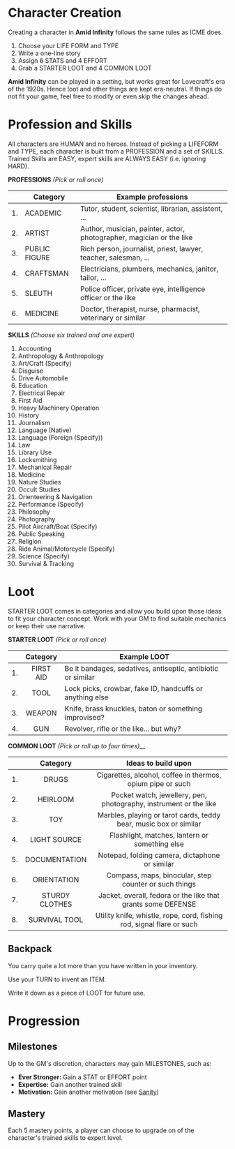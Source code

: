 # Character Creation

Creating a character in **Amid Infinity** follows the same rules as ICME does.

1. Choose your LIFE FORM and TYPE
2. Write a one-line story
3. Assign 6 STATS and 4 EFFORT
4. Grab a STARTER LOOT and 4 COMMON LOOT

**Amid Infinity** can be played in a setting, but works great for Lovecraft's era of the 1920s. Hence loot and other things are kept era-neutral. If things do not fit your game, feel free to modify or even skip the changes ahead.

# Profession and Skills

All characters are HUMAN and no heroes. Instead of picking a LIFEFORM and TYPE, each character is built from a PROFESSION and a set of SKILLS. Trained Skills are EASY, expert skills are ALWAYS EASY (i.e. ignoring HARD).

**PROFESSIONS** _(Pick or roll once)_

|     | Category      | Example professions                                                  |
|:---:|---------------|----------------------------------------------------------------------|
| 1.  | ACADEMIC      | Tutor, student, scientist, librarian, assistent, ...                 |
| 2.  | ARTIST        | Author, musician, painter, actor, photographer, magician or the like |
| 3.  | PUBLIC FIGURE | Rich person, journalist, priest, lawyer, teacher, salesman, ...      |
| 4.  | CRAFTSMAN     | Electricians, plumbers, mechanics, janitor, tailor, ...              |
| 5.  | SLEUTH        | Police officer, private eye, intelligence officer or the like        |
| 6.  | MEDICINE      | Doctor, therapist, nurse, pharmacist, veterinary or similar          |

**SKILLS** _(Choose six trained and one expert)_

1. Accounting
2. Anthropology & Anthropology
3. Art/Craft (Specify)
4. Disguise
5. Drive Automobile
6. Education
7. Electrical Repair
8. First Aid
9. Heavy Machinery Operation
10. History
11. Journalism
12. Language (Native)
13. Language (Foreign (Specify))
14. Law
15. Library Use
16. Locksmithing
17. Mechanical Repair
18. Medicine
19. Nature Studies
20. Occult Studies
21. Orienteering & Navigation
22. Performance (Specify)
23. Philosophy
24. Photography
25. Pilot Aircraft/Boat (Specify)
26. Public Speaking
27. Religion
28. Ride Animal/Motorcycle (Specify)
29. Science (Specify)
30. Survival & Tracking

# Loot

STARTER LOOT comes in categories and allow you build upon those ideas to fit your character concept. Work with your GM to find suitable mechanics or keep their use narrative.

**STARTER LOOT** _(Pick or roll once)_

|     | Category  | Example LOOT                                                 |
|:---:|:---------:|--------------------------------------------------------------|
| 1.  | FIRST AID | Be it bandages, sedatives, antiseptic, antibiotic or similar |
| 2.  |   TOOL    | Lock picks, crowbar, fake ID, handcuffs or anything else     |
| 3.  |  WEAPON   | Knife, brass knuckles, baton or something improvised?        |
| 4.  |    GUN    | Revolver, rifle or the like... but why?                      |

**COMMON LOOT** _(Pick or roll up to four times)___

|    |    Category    |                          Ideas to build upon                          |
|:--:|:--------------:|:---------------------------------------------------------------------:|
| 1. |     DRUGS      |      Cigarettes, alcohol, coffee in thermos, opium pipe or such       |
| 2. |    HEIRLOOM    |   Pocket watch, jewellery, pen, photography, instrument or the like   |
| 3. |      TOY       |   Marbles, playing or tarot cards, teddy bear, music box or similar   |
| 4. |  LIGHT SOURCE  |            Flashlight, matches, lantern or something else             |
| 5. | DOCUMENTATION  |            Notepad, folding camera, dictaphone or similar             |
| 6. |  ORIENTATION   |         Compass, maps, binocular, step counter or such things         |
| 7. | STURDY CLOTHES |     Jacket, overall, fedora or the like that grants some DEFENSE      |
| 8. | SURVIVAL TOOL  | Utility knife, whistle, rope, cord, fishing rod, signal flare or such |

## Backpack

You carry quite a lot more than you have written in your inventory.

Use your TURN to invent an ITEM.

Write it down as a piece of LOOT for future use.

# Progression

## Milestones

Up to the GM's discretion, characters may gain MILESTONES, such as:

- **Ever Stronger:** Gain a STAT or EFFORT point
- **Expertise:** Gain another trained skill
- **Motivation:** Gain another motivation (see [Sanity](03_rule_mods.md#Sanity))

## Mastery

Each 5 mastery points, a player can choose to upgrade on of the character's trained skills to expert level.
